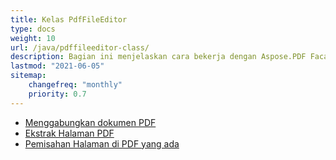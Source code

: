 ```yaml
---
title: Kelas PdfFileEditor
type: docs
weight: 10
url: /java/pdffileeditor-class/
description: Bagian ini menjelaskan cara bekerja dengan Aspose.PDF Facades menggunakan kelas PdfFileEditor.
lastmod: "2021-06-05"
sitemap:
    changefreq: "monthly"
    priority: 0.7
---
```


- [Menggabungkan dokumen PDF](/pdf/java/concatenate-pdf-documents/)
- [Ekstrak Halaman PDF](/pdf/java/extract-pdf-pages/)
- [Pemisahan Halaman di PDF yang ada](/pdf/java/page-break-in-existing-pdf/)